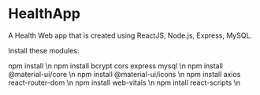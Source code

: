 # HealthApp
A Health Web app that is created using ReactJS, Node.js, Express, MySQL. 

Install these modules:


npm install \n
npm install bcrypt cors express mysql \n
npm install @material-ui/core \n
npm install @material-ui/icons \n
npm install axios react-router-dom \n
npm install web-vitals \n 
npm intall react-scripts \n
